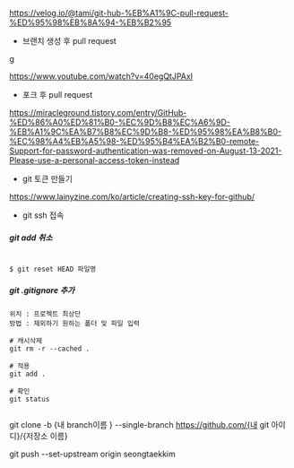 



https://velog.io/@tami/git-hub-%EB%A1%9C-pull-request-%ED%95%98%EB%8A%94-%EB%B2%95

- 브랜치 생성 후  pull request

g



https://www.youtube.com/watch?v=40egQtJPAxI

- 포크 후 pull request







https://miracleground.tistory.com/entry/GitHub-%ED%86%A0%ED%81%B0-%EC%9D%B8%EC%A6%9D-%EB%A1%9C%EA%B7%B8%EC%9D%B8-%ED%95%98%EA%B8%B0-%EC%98%A4%EB%A5%98-%ED%95%B4%EA%B2%B0-remote-Support-for-password-authentication-was-removed-on-August-13-2021-Please-use-a-personal-access-token-instead

- git 토큰 만들기



https://www.lainyzine.com/ko/article/creating-ssh-key-for-github/

- git ssh 접속





##### git add 취소

~~~

$ git reset HEAD 파일명

~~~





##### git .gitignore 추가

~~~
위치 : 프로젝트 최상단
방법 : 제외하기 원하는 폴더 및 파일 입력

# 캐시삭제
git rm -r --cached .

# 적용
git add .

# 확인
git status


~~~



git clone -b {내 branch이름 } --single-branch https://github.com/{내 git 아이디}/{저장소 이름}



git push --set-upstream origin seongtaekkim






